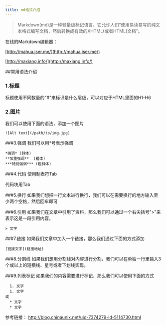 ```yaml
---
title: md格式介绍
---
```


> Markdown(md)是一种轻量级标记语言。它允许人们“使用易读易写的纯文本格式编写文档，然后转换成有效的XHTML(或者HTML)文档”。

在线的Markdown编辑器：

[http://mahua.jser.me/](http://mahua.jser.me/)

[http://maxiang.info/](http://maxiang.info/)

##常用语法介绍
### 1.标题
标题使用不同数量的"#"来标识是什么层级，可以对应于HTML里面的H1-H6

### 2.图片
我们可以使用下面的语法，添加一个图片  

```
![Alt text](/path/to/img.jpg)
```

###3.强调
我们可以用*号表示强调

```
*强调* (斜体)   
**加重强调**  (粗体)  
***特别强调*** (粗斜体)
```

###4.代码
使用制表符Tab   

代码块用Tab

###5.换行
如果我们想把一行文本进行换行，我们可以在需要换行的地方输入至少两个空格，然后回车即可

###6.引用
如果我们在文章中引用了资料，那么我们可以通过一个右尖括号">"来表示这是一段引用内容。

``` 
> 文字
``` 

###7.链接
如果我们文章中加入一个链接，那么我们通过下面的方式添加

``` 
[链接文字](链接地址)
``` 

###8.分割线
如果我们想用分割线对内容进行分割，我们可以在单独一行里输入3个或以上的短横线、星号或者下划线实现。

###9.列表标记
如果我们的内容需要进行标记，那么我们可以使用下面的方式   

``` 
  1. 文字
  1. 文字   
或
  * 文字
  * 文字
```

参考链接：
http://blog.chinaunix.net/uid-7374279-id-5114730.html







